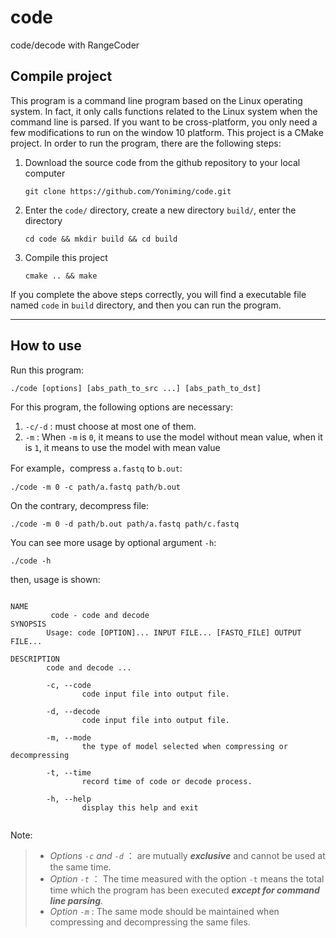 # code
code/decode with RangeCoder
## Compile project
This program is a command line program based on the Linux operating system. In fact, it only calls functions related to the Linux system when the command line is parsed. If you want to be cross-platform, you only need a few modifications to run on the window 10 platform.
This project is a CMake project. In order to run the program, there are the following steps:

1. Download the source code from the github repository to your local computer
    ```
    git clone https://github.com/Yoniming/code.git
    ```   
2. Enter the `code/` directory, create a new directory `build/`, enter the directory
   ```
   cd code && mkdir build && cd build
   ```
3. Compile this project
   ```
   cmake .. && make
   ```
If you complete the above steps correctly, you will find a executable file named `code` in `build` directory, and then you can run the program.

---
## How to use
Run this program:
```
./code [options] [abs_path_to_src ...] [abs_path_to_dst] 
```
For this program, the following options are necessary:
1. `-c/-d` : must choose at most one of them.
2. `-m` : When `-m` is `0`, it means to use the model without mean value, when it is `1`, it means to use the model with mean value

For example，compress `a.fastq` to `b.out`:
```
./code -m 0 -c path/a.fastq path/b.out
```
On the contrary, decompress file:
```
./code -m 0 -d path/b.out path/a.fastq path/c.fastq
```
You can see more usage by optional argument `-h`:
```
./code -h
```
then, usage is shown:
```

NAME
		 code - code and decode
SYNOPSIS
		Usage: code [OPTION]... INPUT FILE... [FASTQ_FILE] OUTPUT FILE... 

DESCRIPTION
		code and decode ...

		-c, --code
				code input file into output file.

		-d, --decode
				code input file into output file.

		-m, --mode
				the type of model selected when compressing or decompressing

		-t, --time
				record time of code or decode process.

		-h, --help
				display this help and exit


```
Note:
> + *Options `-c` and `-d`* ： are mutually ***exclusive*** and cannot be used at the same time.
> + *Option `-t`* ： The time measured with the option `-t` means the total time which the program has been executed ***except for command line parsing***.
> + *Option `-m`* : The same mode should be maintained when compressing and decompressing the same files.